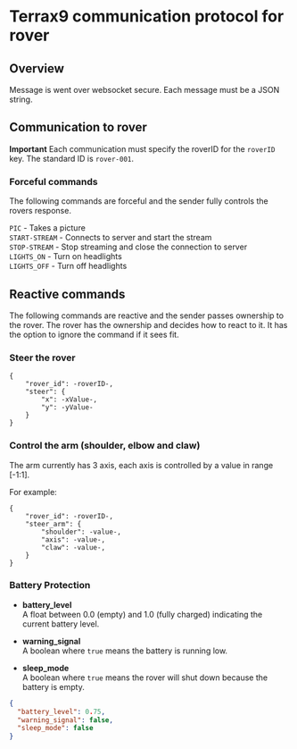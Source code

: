 # Terrax9 communication protocol for rover

## Overview

Message is went over websocket secure. 
Each message must be a JSON string.

## Communication to rover

**Important**
Each communication must specify the roverID for the `roverID` key. The standard ID is `rover-001`.

### Forceful commands
The following commands are forceful and the sender fully controls the rovers response.

`PIC` - Takes a picture  
`START-STREAM` - Connects to server and start the stream  
`STOP-STREAM` - Stop streaming and close the connection to server    
`LIGHTS_ON` - Turn on headlights  
`LIGHTS_OFF` - Turn off headlights  

## Reactive commands

The following commands are reactive and the sender passes ownership to the rover. The rover has the ownership and decides how to react to it. It has the option to ignore the command if it sees fit.

### Steer the rover

```
{
    "rover_id": -roverID-,
    "steer": {
        "x": -xValue-,
        "y": -yValue-
    }
}
```

### Control the arm (shoulder, elbow and claw)
The arm currently has 3 axis, each axis is controlled by a value in range [-1:1].

For example: 
```
{
    "rover_id": -roverID-,
    "steer_arm": {
        "shoulder": -value-,
        "axis": -value-,
        "claw": -value-,
    }
}
```

### Battery Protection

- **battery_level**  
  A float between 0.0 (empty) and 1.0 (fully charged) indicating the current battery level.

- **warning_signal**  
  A boolean where `true` means the battery is running low.

- **sleep_mode**  
  A boolean where `true` means the rover will shut down because the battery is empty.

```json
{
  "battery_level": 0.75,
  "warning_signal": false,
  "sleep_mode": false
}
